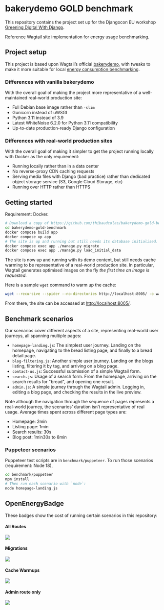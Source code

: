 # bakerydemo GOLD benchmark

This repository contains the project set up for the Djangocon EU workshop [Greening Digital With Django](https://pretalx.evolutio.pt/djangocon-europe-2024/talk/QP39VQ/).

Reference Wagtail site implementation for energy usage benchmarking.

## Project setup

This project is based upon Wagtail’s official [bakerydemo](https://github.com/wagtail/bakerydemo), with tweaks to make it more suitable for local [energy consumption benchmarking](https://github.com/wagtail/wagtail/discussions/8843).

### Differences with vanilla bakerydemo

With the overall goal of making the project more representative of a well-maintained real-world production site:

- Full Debian base image rather than `-slim`
- Gunicorn instead of uWSGI
- Python 3.11 instead of 3.9
- Latest WhiteNoise 6.2.0 for Python 3.11 compatibility
- Up-to-date production-ready Django configuration

### Differences with real-world production sites

With the overall goal of making it simpler to get the project running locally with Docker as the only requirement:

- Running locally rather than in a data center
- No reverse-proxy CDN caching requests
- Serving media files with Django (bad practice) rather than dedicated object storage service (S3, Google Cloud Storage, etc)
- Running over HTTP rather than HTTPS

## Getting started

Requirement: Docker.

```bash
# Download a copy of https://github.com/thibaudcolas/bakerydemo-gold-benchmark.
cd bakerydemo-gold-benchmark
docker compose build app
docker compose up app
# The site is up and running but still needs its database initialised.
docker compose exec app ./manage.py migrate
docker compose exec app ./manage.py load_initial_data
```

The site is now up and running with its demo content, but still needs cache warming to be representative of a real-world production site. In particular, Wagtail generates optimised images on the fly _the first time an image is requested_.

Here is a sample `wget` command to warm up the cache:

```bash
wget --recursive --spider --no-directories http://localhost:8005/ -o warmup.log
```

From there, the site can be accessed at <http://localhost:8005/>.

## Benchmark scenarios

Our scenarios cover different aspects of a site, representing real-world user journeys, all spanning multiple pages:

- `homepage-landing.js`: The simplest user journey. Landing on the homepage, navigating to the bread listing page, and finally to a bread detail page.
- `blog-filtering.js`: Another simple user journey. Landing on the blogs listing, filtering it by tag, and arriving on a blog page.
- `contact-us.js`: Successful submission of a simple Wagtail form.
- `search.js`: Usage of a search form. From the homepage, arriving on the search results for "bread", and opening one result.
- `admin.js`: A simple journey through the Wagtail admin. Logging in, editing a blog page, and checking the results in the live preview.

Note although the navigation through the sequence of pages represents a real-world journey, the scenarios’ duration isn’t representative of real usage. Average times spent across different page types are:

- Homepage: 2min
- Listing page: 1min
- Search results: 30s
- Blog post: 1min30s to 8min

### Puppeteer scenarios

Puppeteer test scripts are in `benchmark/puppeteer`. To run those scenarios (requirement: Node 18),

```bash
cd benchmark/puppeteer
npm install
# Then run each scenario with `node`:
node homepage-landing.js
```



## OpenEnergyBadge

These badges show the cost of running certain scenarios in this repository:

#### All Routes
<a href="https://metrics.green-coding.berlin/stats.html?id=37e0ca9c-b38e-4833-8316-59802d8ef1da"><img src="https://api.green-coding.berlin/v1/badge/single/37e0ca9c-b38e-4833-8316-59802d8ef1da?metric=RAPL"></a>


#### Migrations
<a href="https://metrics.green-coding.berlin/stats.html?id=dfb58eb7-7100-4ec6-80ee-7653e1329190"><img src="https://api.green-coding.berlin/v1/badge/single/dfb58eb7-7100-4ec6-80ee-7653e1329190?metric=RAPL"></a>

#### Cache Warmups
<a href="https://metrics.green-coding.berlin/stats.html?id=2821c396-98f0-4210-8aad-a9fc5a37f01e"><img src="https://api.green-coding.berlin/v1/badge/single/2821c396-98f0-4210-8aad-a9fc5a37f01e?metric=RAPL"></a>

#### Admin route only
<a href="https://metrics.green-coding.berlin/stats.html?id=ac6b2e5e-7b02-4002-a864-2a5b9e5bc3de"><img src="https://api.green-coding.berlin/v1/badge/single/ac6b2e5e-7b02-4002-a864-2a5b9e5bc3de?metric=RAPL"></a>

